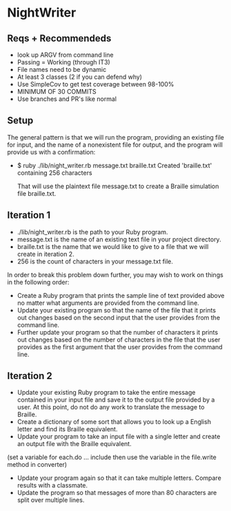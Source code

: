 # NightWriter

## Reqs + Recommendeds
* look up ARGV from command line
* Passing = Working (through IT3)
* File names need to be dynamic
* At least 3 classes (2 if you can defend why)
* Use SimpleCov to get test coverage between 98-100%
* MINIMUM OF 30 COMMITS
* Use branches and PR's like normal

## Setup
The general pattern is that we will run the program, providing an existing file for input, and the name of a nonexistent file for output, and the program will provide us with a confirmation:
* $ ruby ./lib/night_writer.rb message.txt braille.txt
  Created 'braille.txt' containing 256 characters

  That will use the plaintext file message.txt to create a Braille simulation file braille.txt.

## Iteration 1
* ./lib/night_writer.rb is the path to your Ruby program.
* message.txt is the name of an existing text file in your project directory.
* braille.txt is the name that we would like to give to a file that we will create in iteration 2.
* 256 is the count of characters in your message.txt file.

In order to break this problem down further, you may wish to work on things in the following order:

* Create a Ruby program that prints the sample line of text provided above no matter what arguments are provided from the command line.
* Update your existing program so that the name of the file that it prints out changes based on the second input that the user provides from the command line.
* Further update your program so that the number of characters it prints out changes based on the number of characters in the file that the user provides as the first argument that the user provides from the command line.

## Iteration 2
* Update your existing Ruby program to take the entire message contained in your input file and save it to the output file provided by a user. At this point, do not do any work to translate the message to Braille.
* Create a dictionary of some sort that allows you to look up a English letter and find its Braille equivalent.
* Update your program to take an input file with a single letter and create an output file with the Braille equivalent.

(set a variable for each.do ... include then use the variable in the file.write method in converter)

* Update your program again so that it can take multiple letters. Compare results with a classmate.
* Update the program so that messages of more than 80 characters are split over multiple lines.
